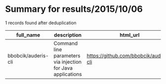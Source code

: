 
# Summary for results/2015/10/06
    
1 records found after deduplication

| full_name | description | html_url | matched_list | matched_count | pushed_at | size | stargazers_count | language | forks_count |
|---------------------|-------------------------------------------------------------|----------------------------------------|-----------------------|-----------------|---------------------------|--------|--------------------|------------|---------------|
| bbobcik/auderis-cli | Command line parameters via injection for Java applications | https://github.com/bbobcik/auderis-cli | ['command injection'] | 1 | 2015-10-06 01:31:59+00:00 | 0 | 0 | nan | 0 |
